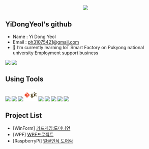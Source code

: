 <p align='center'>
  <a href="https://github.com/YiDongYeol">
    <img src="https://capsule-render.vercel.app/api?type=waving&color=gradient&fontColor=FFFFFF&height=300&section=header&text=Study%20Repository&fontSize=50"/>
  </a>
</p>

## YiDongYeol's github
- Name : Yi Dong Yeol
- Email : ph31075421@gmail.com
- 🌱 I’m currently learning IoT Smart Factory on Pukyong national university Employment support business

<img src="https://github-readme-stats.vercel.app/api?username=YiDongYeol&theme=synthwave&show_icons=true"/>
<img src="https://github-readme-stats.vercel.app/api/top-langs/?username=YiDongYeol&theme=synthwave&layout=compact"/>

<!--
## Tech Stack
<h3 align='center'>Languages</h3>
<p>
  <a href="https://github.com/YiDongYeol/StudyWPF.git" target="_blank"><img alt="C#" src="https://img.shields.io/badge/c%23-%23239120.svg?style=flat&logo=c-sharp&logoColor=white"/></a>
</p>
-->
## Using Tools
<p align='left'>
    <img height="40" src="https://img.icons8.com/color/48/000000/visual-studio-2019.png">
    <img height="40" src="https://img.icons8.com/fluent/48/000000/visual-studio-code-2019.png">
    <img height="40" src="https://d1jnx9ba8s6j9r.cloudfront.net/blog/wp-content/uploads/2019/10/logo.png">
    <img height="40" src="https://github.com/Pythunder/explore/blob/80688e429a7d4ef2fca1e82350fe8e3517d3494d/topics/git/git.png">
    <img height="40" src="https://upload.wikimedia.org/wikipedia/commons/b/b6/PuTTY_icon_128px.png">
    <img height="40" src="https://img.icons8.com/color/48/000000/raspberry-pi.png">
    <img height="40" src="https://mosquitto.org/stickers/mosquitto-mono.png">
    <img height="40" src="https://img.icons8.com/fluent/48/000000/vmware-workstation-player.png">
    <img height="40" src="https://taiwebs.com/upload/icons/vnc-connect-enterprise220-220.png">
</p>

## Project List
- [WinForm] [카드게임:도미니언](https://github.com/YiDongYeol/pamatto)
- [WPF] [WPF프로젝트](https://github.com/YiDongYeol/StudyWpf/tree/main/portfolio)
- [RaspberryPi] [얼굴인식 도어락](https://github.com/YiDongYeol/face_recognition_doorlock)
